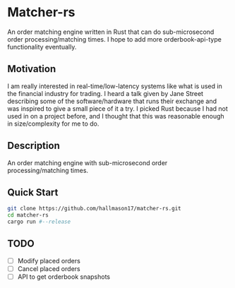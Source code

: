 # Matcher-rs

An order matching engine written in Rust that can do sub-microsecond order processing/matching times.
I hope to add more orderbook-api-type functionality eventually.

## Motivation

I am really interested in real-time/low-latency systems like what is used in the
financial industry for trading. I heard a talk given by Jane Street describing some of the
software/hardware that runs their exchange and was inspired to give a small piece of it a try.
I picked Rust because I had not used in on a project before, and I thought that
this was reasonable enough in size/complexity for me to do.

## Description

An order matching engine with sub-microsecond order processing/matching times.


## Quick Start

```bash
git clone https://github.com/hallmason17/matcher-rs.git
cd matcher-rs
cargo run #--release
```

## TODO

* [ ] Modify placed orders
* [ ] Cancel placed orders
* [ ] API to get orderbook snapshots
